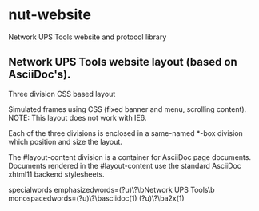 # nut-website
Network UPS Tools website and protocol library

## Network UPS Tools website layout (based on AsciiDoc's).

Three division CSS based layout

Simulated frames using CSS (fixed banner and menu, scrolling content).
NOTE: This layout does not work with IE6.

Each of the three divisions is enclosed in a same-named *-box division
which position and size the layout.

The #layout-content division is a container for AsciiDoc page documents.
Documents rendered in the #layout-content use the standard AsciiDoc xhtml11 backend stylesheets.

specialwords
emphasizedwords=(?u)\\?\bNetwork UPS Tools\b
monospacedwords=(?u)\\?\basciidoc\(1\) (?u)\\?\ba2x\(1\)
